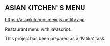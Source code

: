 ## ASIAN KITCHEN' S MENU

https://asiankitchensmenujs.netlify.app

Restaurant menu with javascript.

This project has been prepared as a 'Patika' task.